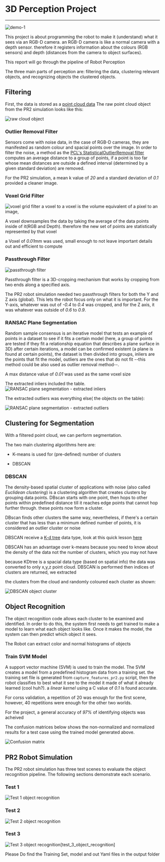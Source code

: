 
# 3D Perception Project
---
[//]: # (Image References)

[clsutering]:https://user-images.githubusercontent.com/6395647/31702867-c5a1db28-b3a7-11e7-982b-d482b24d44e0.png
[extracte inliners]:https://user-images.githubusercontent.com/6395647/31702868-c5b508ce-b3a7-11e7-80fc-512fc1870ee3.png
[extracted outliers]:https://user-images.githubusercontent.com/6395647/31702869-c5c21a8c-b3a7-11e7-9276-ae18665a876f.png
[figure_1-1]:https://user-images.githubusercontent.com/6395647/31702870-c5d27c7e-b3a7-11e7-8e98-73cf72758f86.png
[figure_1]:https://user-images.githubusercontent.com/6395647/31702871-c5df706e-b3a7-11e7-81ed-abdcc3e0f30f.png
[figure_2]:https://user-images.githubusercontent.com/6395647/31702872-c5ea98fe-b3a7-11e7-870d-d5cb16c34dc8.png
[figure_3econd try s]:https://user-images.githubusercontent.com/6395647/31702873-c5f7236c-b3a7-11e7-8a91-df820ace549c.png
[final normalized]:https://user-images.githubusercontent.com/6395647/31702874-c6096f4a-b3a7-11e7-957a-a7271708e0a7.png
[final]:https://user-images.githubusercontent.com/6395647/31702875-c6165fe8-b3a7-11e7-93fb-4ac1f26b0b74.png
[finalfinalfigure_1]:https://user-images.githubusercontent.com/6395647/31702876-c6239b9a-b3a7-11e7-8c36-afe75337a914.png
[finalnormalized]:https://user-images.githubusercontent.com/6395647/31702877-c62f5516-b3a7-11e7-978c-f73085ab1d24.png
[output2]:https://user-images.githubusercontent.com/6395647/31702878-c63ce334-b3a7-11e7-808d-b7b6ed1ee663.png
[passthrough filter]:https://user-images.githubusercontent.com/6395647/31702879-c649bcbc-b3a7-11e7-8b25-7a30924a42c6.png
[scene1]:https://user-images.githubusercontent.com/6395647/31702880-c657ab38-b3a7-11e7-97cc-4d396134cdf2.png
[screenshot from 2017-09-30 10-53-59]:https://user-images.githubusercontent.com/6395647/31702881-c665283a-b3a7-11e7-9ab3-8f30b1d93a58.png
[screenshot from 2017-10-17 03-16-35]:https://user-images.githubusercontent.com/6395647/31702882-c672628e-b3a7-11e7-89d2-0ac5c9e25600.png
[table]:https://user-images.githubusercontent.com/6395647/31702883-c680610e-b3a7-11e7-8868-18801c699329.png
[voxel downsampling]:https://user-images.githubusercontent.com/6395647/31702884-c68c86b4-b3a7-11e7-9ae1-9cc44022b1ca.png
[voxel0 01]:https://user-images.githubusercontent.com/6395647/31702885-c6a220dc-b3a7-11e7-802d-827f6bb46477.png



![demo-1](https://user-images.githubusercontent.com/20687560/28748231-46b5b912-7467-11e7-8778-3095172b7b19.png)

This project is about programming the robot to make it (understand) what it sees via an RGB-D camera. an RGB-D camera is like a normal camera with a depth sensor. therefore it registers information about the colours (RGB sensors) and depth (distances from the camera to object surfaces).

This report will go through the pipeline of Robot Perception

The three main parts of perception are: filtering the data, clustering relevant objects, and recognizing objects the clustered objects.


## Filtering

First, the data is stored as a [point cloud data](https://en.wikipedia.org/wiki/Point_cloud) The raw point cloud object from the PR2 simulation looks like this:

![raw cloud object][voxel downsampling]

### Outlier Removal Filter

Sensors come with noise data, in the case of RGB-D cameras, they are manifested as random colour and spacial points over the image. In order to filter the noise, a method as the [PCL's StatisticalOutlierRemoval filter](http://pointclouds.org/documentation/tutorials/statistical_outlier.php) computes an average distance to a group of points, if a point is too far whose mean distances are outside a defined interval (determined by a given standard deviation) are removed.

For the PR2 simulation, a mean k value of *20* and a standard deviation of *0.1* provided a cleaner image.

### Voxel Grid Filter

![voxel grid filter][voxel0 01]
a voxel to a voxel  is the volume equivalent of a pixel to an image,

A voxel downsamples the data by taking the average of the data points inside of it(RGB and Depth). therefore the new set of points are statistically represented by that voxel

a Voxel of *0.01*mm was used, small enough to not leave important details out and efficient to compute

### Passthrough Filter

![passthrough filter][passthrough filter]

Passthrough filter is a 3D-cropping mechanism that works by cropping from two ends along a specified axis.

The PR2 robot simulation needed two passthrough filters for both the Y and Z axis (global). This lets the robot focus only on what it is important. For the Y-axis,  whatever was out of *-0.4* to *0.4* was cropped, and for the Z axis, it was whatever was outside of  *0.6* to *0.9*.

### RANSAC Plane Segmentation

Random sample consensus is an iterative model that tests an example of points in a dataset to see if it fits a certain model (here, a group of points are tested if they fit a relationship equation that describes a plane surface in 3D) 
after certain iterations, a model can be confirmed existent (a plane is found at certain points), the dataset is then divided into groups, inliers are the points that fit the model, outliers are the ones that do not fit --this method could be also used  as outlier removal method--.

A max distance value of *0.01* was used as the same voxel size

The extracted inliers included the table.
![RANSAC plane segmentation - extracted inliers][extracte inliners]

The extracted outliers was everything else( the objects on the table):

![RANSAC plane segmentation - extracted outliers][extracted outliers]

## Clustering for Segmentation

With a filtered point cloud, we can perform segmentation. 

The two main clustering algorithms here are:

- K-means is used for (pre-defined) number of clusters 

- DBSCAN


### DBSCAN

The density-based spatial cluster of applications with noise (also called *Euclidean clustering*) is a clustering algorithm that creates clusters by grouping data points. DBscan starts with one point, then hops to other points within predefined distance till it reaches edge points that cannot hop further through. these points now form a cluster.

DBscan finds other clusters the same way, nevertheless, if there's a certain cluster that has less than a minimum defined number of points, it is considered an outlier cluster or noise



DBSCAN receive a [K-d tree](https://en.wikipedia.org/wiki/K-d_tree) data type, look at this quick lesson [here](https://www.youtube.com/watch?v=TLxWtXEbtFE)

DBSCAN has an advantage over k-means because you need to know about the density of the data not the number of clusters, which you may not have


because KDtree is a spacial data type (based on spatial info) the data was converted to only x,y,z point cloud. DBSCAN is performed then indices of clusters are returned, we extracted

 the clusters from the cloud and randomly coloured each cluster as shown:

![DBSCAN object cluster][clsutering]

## Object Recognition

The object recognition code allows each cluster to be examined and identified. In order to do this, the system first needs to get trained to make a model to learn what each object looks like. Once it makes the model, the system can then predict which object it sees.

The Robot can extract color and normal histograms of objects

### Train SVM Model

A support vector machine (SVM) is used to train the model. The SVM creates a model from a predefined histogram data from a training set. the training set file is generated from `capture_features_pr2.py` script, then the robot classifies to best what it see to the model it made of what it already learned (cool huh?). a *linear kernel* using a C value of *0.1* is found accurate.

For corss validation, a repetition of 20 was enough for the first  scene, however, 40 repetitions were enough for the other two worlds.

For the project, a general accuracy of *97%* of identifying objects was acheived

The confusion matrices below shows the non-normalized and normalized results for a test case using the trained model generated above.

![Confusion matrix][figure_2]

## PR2 Robot Simulation

The PR2 robot simulation has three test scenes to evaluate the object recognition pipeline. The following sections demonstrate each scenario.

### Test 1

![Test 1 object recognition][scene1]


### Test 2

![Test 2 object recognition][output2]


### Test 3

![Test 3 object recognition][screenshot from 2017-10-17 03-16-35][test_3_object_recognition]


Please Do find the Training Set, model and out Yaml files in the output folder
